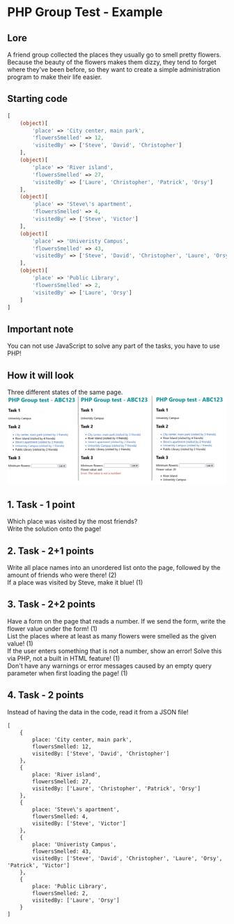 # PHP Group Test - Example
## Lore
A friend group collected the places they usually go to smell pretty flowers. Because the beauty of the flowers makes them dizzy, they tend to forget where they've been before, so they want to create a simple administration program to make their life easier.

## Starting code
```PHP
[
    (object)[
        'place' => 'City center, main park',
        'flowersSmelled' => 12,
        'visitedBy' => ['Steve', 'David', 'Christopher']
    ],
    (object)[
        'place' => 'River island',
        'flowersSmelled' => 27,
        'visitedBy' => ['Laure', 'Christopher', 'Patrick', 'Orsy']
    ],
    (object)[
        'place' => 'Steve\'s apartment',
        'flowersSmelled' => 4,
        'visitedBy' => ['Steve', 'Victor']
    ],
    (object)[
        'place' => 'Univeristy Campus',
        'flowersSmelled' => 43,
        'visitedBy' => ['Steve', 'David', 'Christopher', 'Laure', 'Orsy', 'Patrick', 'Victor']
    ],
    (object)[
        'place' => 'Public Library',
        'flowersSmelled' => 2,
        'visitedBy' => ['Laure', 'Orsy']
    ]
]
```

## Important note
You can not use JavaScript to solve any part of the tasks, you have to use PHP!

## How it will look
Three different states of the same page.
![Example image of a solution](example.png)

## 1. Task - 1 point
Which place was visited by the most friends?  
Write the solution onto the page!

## 2. Task - 2+1 points
Write all place names into an unordered list onto the page, followed by the amount of friends who were there! (2)  
If a place was visited by Steve, make it blue! (1)  

## 3. Task - 2+2 points
Have a form on the page that reads a number. If we send the form, write the flower value under the form! (1)  
List the places where at least as many flowers were smelled as the given value! (1)  
If the user enters something that is not a number, show an error! Solve this via PHP, not a built in HTML feature! (1)  
Don't have any warnings or error messages caused by an empty query parameter when first loading the page! (1)  

## 4. Task - 2 points
Instead of having the data in the code, read it from a JSON file!


```JS
[
    {
        place: 'City center, main park',
        flowersSmelled: 12,
        visitedBy: ['Steve', 'David', 'Christopher']
    },
    {
        place: 'River island',
        flowersSmelled: 27,
        visitedBy: ['Laure', 'Christopher', 'Patrick', 'Orsy']
    },
    {
        place: 'Steve\'s apartment',
        flowersSmelled: 4,
        visitedBy: ['Steve', 'Victor']
    },
    {
        place: 'Univeristy Campus',
        flowersSmelled: 43,
        visitedBy: ['Steve', 'David', 'Christopher', 'Laure', 'Orsy', 'Patrick', 'Victor']
    },
    {
        place: 'Public Library',
        flowersSmelled: 2,
        visitedBy: ['Laure', 'Orsy']
    }
]
```